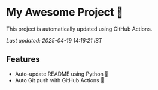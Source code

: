 # My Awesome Project 🚀

This project is automatically updated using GitHub Actions.

_Last updated: 2025-04-19 14:16:21 IST_

## Features
- Auto-update README using Python 🐍
- Auto Git push with GitHub Actions 🤖
